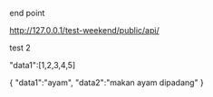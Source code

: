 end point

http://127.0.0.1/test-weekend/public/api/

test 2

"data1":[1,2,3,4,5]

{
    "data1":"ayam",
    "data2":"makan ayam dipadang"
}
